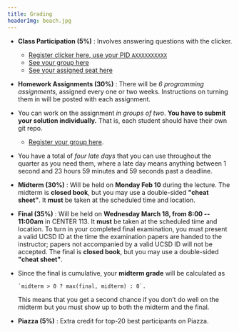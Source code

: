 ```yaml
---
title: Grading
headerImg: beach.jpg
---
```


- **Class Participation (5%)** :
  Involves answering questions with the clicker.
  - [Register clicker here, use your PID `AXXXXXXXXXX`][clickers]
  - [See your group here](/static/raw/seating.txt)
  - [See your assigned seat here](static/raw/Center_113_groups.pdf)

- **Homework Assignments (30%)** :
  There will be *6 programming assignments*,
  assigned every one or two weeks.
  Instructions on turning them in will be posted with
  each assignment.
  
- You can work on the assignment *in groups of two*.
  **You have to submit your solution individually.**
  That is, each student should have their own git repo.
  - [Register your group here][assignment-groups].

- You have a total of *four late days*
  that you can use throughout the quarter as you need them,
  where a late day means anything between 1 second and 23
  hours 59 minutes and 59 seconds past a deadline.

- **Midterm (30%)** :
  Will be held on **Monday Feb 10** during the lecture.
  The midterm is **closed book**, but you may use a
  double-sided **"cheat sheet"**.
  It **must** be taken at the scheduled time and location.

- **Final (35%)** :
  Will be held on **Wednesday March 18, from 8:00 -- 11:00am** in CENTER 113.
  It **must** be taken at the scheduled time and location.
  To turn in your completed final examination, you must
  present a valid UCSD ID at the time the examination
  papers are handed to the instructor; papers not
  accompanied by a valid UCSD ID will not be accepted.
  The final is **closed book**, but you may use a
  double-sided **"cheat sheet"**.
  
- Since the final is cumulative, your **midterm grade** will
  be calculated as

      `midterm > 0 ? max(final, midterm) : 0`.

  This means that you get a second chance if you don’t
  do well on the midterm but you must show up to both
  the midterm and the final.

- **Piazza (5%)** :
  Extra credit for top-20 best participants on Piazza.

[clickers]: https://forms.gle/8gzTuqmVxRZ7anGX6
[assignment-groups]: https://forms.gle/jP4fGinSii5vPmNW8
